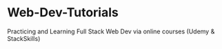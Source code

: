 # Web-Dev-Tutorials
Practicing and Learning Full Stack Web Dev via online courses (Udemy &amp; StackSkills)
